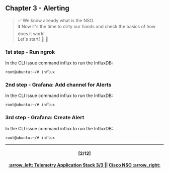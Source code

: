 ## Chapter 3 - Alerting

> :white_check_mark: We know already what is the NSO.  
> :arrow_down: Now it's the time to dirty our hands and check the basics of how does it work! <br>
> Let's start! :clap: :muscle: 

### 1st step - Run ngrok
In the CLI issue command influx to run the InfluxDB:
```
root@ubuntu:~/# influx
```

### 2nd step - Grafana: Add channel for Alerts
In the CLI issue command influx to run the InfluxDB:
```
root@ubuntu:~/# influx
```

### 3rd step - Grafana: Create Alert
In the CLI issue command influx to run the InfluxDB:
```
root@ubuntu:~/# influx
```

---
<h4 align="center">[2/12]</h4>
<h4 align="center"> <a href="/readme/4.md"> :arrow_left: Telemetry Application Stack 3/3 </a> || <a href="/readme/6.md"> Cisco NSO :arrow_right: </a> </h4>
